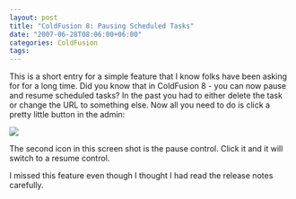 ```yaml
---
layout: post
title: "ColdFusion 8: Pausing Scheduled Tasks"
date: "2007-06-28T08:06:00+06:00"
categories: ColdFusion 
tags: 
---
```


This is a short entry for a simple feature that I know folks have been asking for for a long time. Did you know that in ColdFusion 8 - you can now pause and resume scheduled tasks? In the past you had to either delete the task or change the URL to something else. Now all you need to do is click a pretty little button in the admin:

<img src="https://static.raymondcamden.com/images/pause.png">

The second icon in this screen shot is the pause control. Click it and it will switch to a resume control. 

I missed this feature even though I thought I had read the release notes carefully.